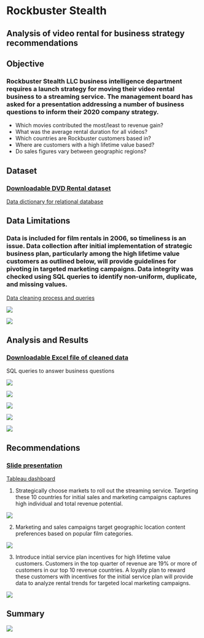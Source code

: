# Rockbuster Stealth
## Analysis of video rental for business strategy recommendations
## **Objective**
### Rockbuster Stealth LLC business intelligence department requires a launch strategy for moving their video rental business to a streaming service. The management board has asked for a presentation addressing a number of business questions to inform their 2020 company strategy.
- Which movies contributed the most/least to revenue gain?
- What was the average rental duration for all videos?
- Which countries are Rockbuster customers based in?
- Where are customers with a high lifetime value based?
- Do sales figures vary between geographic regions?

## **Dataset**
### [Downloadable DVD Rental dataset](https://github.com/dsad8000/rockbuster_stealth/blob/main/dvdrental.zip)

[Data dictionary for relational database](https://github.com/dsad8000/rockbuster_stealth/blob/main/Data_Dictionary.pdf)
 
## **Data Limitations**
### Data is included for film rentals in 2006, so timeliness is an issue. Data collection after initial implementation of strategic business plan, particularly among the high lifetime value customers as outlined below, will provide guidelines for pivoting in targeted marketing campaigns. Data integrity was checked using SQL queries to identify non-uniform, duplicate, and missing values.

[Data cleaning process and queries](https://github.com/dsad8000/rockbuster_stealth/blob/main/Data_cleaning.pdf)

<kbd><img src=https://github.com/dsad8000/rockbuster_stealth/blob/main/Summary_customer_table.jpg><kbd>
 
<kbd><img src=https://github.com/dsad8000/rockbuster_stealth/blob/main/Summary_film_table.jpg><kbd>
 
## **Analysis and Results**
### [Downloadable Excel file of cleaned data](https://github.com/dsad8000/rockbuster_stealth/blob/main/Cleaned_data.xlsx)

SQL queries to answer business questions
 
<kbd><img src=https://github.com/dsad8000/rockbuster_stealth/blob/main/Analysis_2.jpg><kbd>
 
<kbd><img src=https://github.com/dsad8000/rockbuster_stealth/blob/main/Summary_film_table.jpg><kbd>
 
<kbd><img src=https://github.com/dsad8000/rockbuster_stealth/blob/main/Analysis_1.jpg><kbd>
 
<kbd><img src=https://github.com/dsad8000/rockbuster_stealth/blob/main/Analysis_3.jpg><kbd>
 
<kbd><img src=https://github.com/dsad8000/rockbuster_stealth/blob/main/Analysis_4.jpg><kbd>

## **Recommendations**
 
### [Slide presentation](https://github.com/dsad8000/rockbuster_stealth/blob/main/Rockbuster_presentation.pdf)
 
[Tableau dashboard](https://public.tableau.com/app/profile/danielle.sadler6048/viz/RockbusterCustomersandRevenuebyLocation_16802791977730/Top10Countries?publish=yes)

1. Strategically choose markets to roll out the streaming service. Targeting these 10 countries for initial sales and marketing campaigns captures high individual and total revenue potential.
 
<kbd><img src=https://github.com/dsad8000/rockbuster_stealth/blob/main/Recommendations_1.jpg><kbd>
 
2. Marketing and sales campaigns target geographic location content preferences based on popular film categories.
 
<kbd><img src=https://github.com/dsad8000/rockbuster_stealth/blob/main/Recommendations_2.jpg><kbd>
 
3. Introduce initial service plan incentives for high lifetime value customers. Customers in the top quarter of revenue are 19% or more of customers in our top 10 revenue countries. A loyalty plan to reward these customers with incentives for the initial service plan will provide data to analyze rental trends for targeted local marketing campaigns.
 
<kbd><img src=https://github.com/dsad8000/rockbuster_stealth/blob/main/Recommendations_3.jpg>
 
## **Summary**

<kbd><img src=https://github.com/dsad8000/rockbuster_stealth/blob/main/Summary.jpg><kbd>




